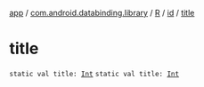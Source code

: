 [app](../../../index.md) / [com.android.databinding.library](../../index.md) / [R](../index.md) / [id](index.md) / [title](./title.md)

# title

`static val title: `[`Int`](https://kotlinlang.org/api/latest/jvm/stdlib/kotlin/-int/index.html)
`static val title: `[`Int`](https://kotlinlang.org/api/latest/jvm/stdlib/kotlin/-int/index.html)